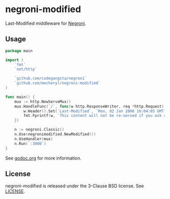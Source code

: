 # negroni-modified

Last-Modified middleware for [Negroni](https://github.com/codegangsta/negroni).

## Usage

~~~ go
package main

import (
    `fmt`
    `net/http`

    `github.com/codegangsta/negroni`
    `github.com/mocheryl/negroni-modified`
)

func main() {
    mux := http.NewServeMux()
    mux.HandleFunc(`/`, func(w http.ResponseWriter, req *http.Request) {
        w.Header().Set(`Last-Modified`, `Mon, 02 Jan 2006 16:04:05 GMT`)
        fmt.Fprintf(w, `This content will not be re-served if you ask about the modification time in the HTTP header!`)
    })

    n := negroni.Classic()
    n.Use(negronimodified.NewModified())
    n.UseHandler(mux)
    n.Run(`:3000`)
}
~~~

See [godoc.org](http://godoc.org/github.com/mocheryl/negroni-modified) for more information.

## License

negroni-modified is released under the 3-Clause BSD license.
See [LICENSE](https://github.com/mocheryl/negroni-modified/blob/master/LICENSE).
